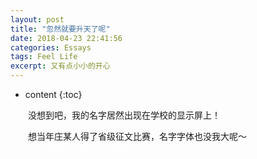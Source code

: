 ```yaml
---
layout: post
title: "忽然就要升天了呢"
date: 2018-04-23 22:41:56
categories: Essays
tags: Feel Life
excerpt: 又有点小小的开心
---
```


* content
{:toc}

　　没想到吧，我的名字居然出现在学校的显示屏上！

　　想当年庄某人得了省级征文比赛，名字字体也没我大呢～
<br />
<font size="1" color="white">　　不过，心里的那个女孩呐，你有没有看到呢？ε=ε=(ノ≧∇≦)ノ</font>